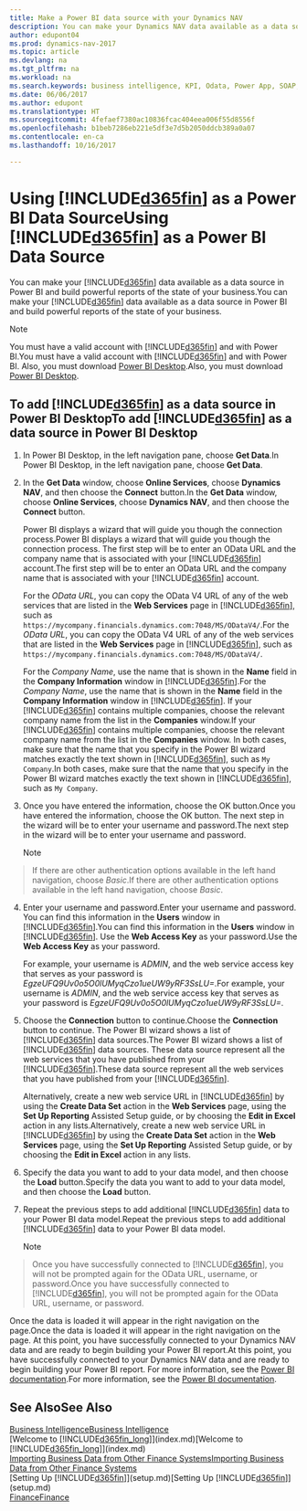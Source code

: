 ```yaml
---
title: Make a Power BI data source with your Dynamics NAV
description: You can make your Dynamics NAV data available as a data source in Power BI and build powerful reports of the state of your business.
author: edupont04
ms.prod: dynamics-nav-2017
ms.topic: article
ms.devlang: na
ms.tgt_pltfrm: na
ms.workload: na
ms.search.keywords: business intelligence, KPI, Odata, Power App, SOAP, analysis
ms.date: 06/06/2017
ms.author: edupont
ms.translationtype: HT
ms.sourcegitcommit: 4fefaef7380ac10836fcac404eea006f55d8556f
ms.openlocfilehash: b1beb7286eb221e5df3e7d5b2050ddcb389a0a07
ms.contentlocale: en-ca
ms.lasthandoff: 10/16/2017

---
```

# <a name="using-included365finincludesd365finmdmd-as-a-power-bi-data-source"></a><span data-ttu-id="ca77e-103">Using [!INCLUDE[d365fin](includes/d365fin_md.md)] as a Power BI Data Source</span><span class="sxs-lookup"><span data-stu-id="ca77e-103">Using [!INCLUDE[d365fin](includes/d365fin_md.md)] as a Power BI Data Source</span></span>
<span data-ttu-id="ca77e-104">You can make your [!INCLUDE[d365fin](includes/d365fin_md.md)] data available as a data source in Power BI and build powerful reports of the state of your business.</span><span class="sxs-lookup"><span data-stu-id="ca77e-104">You can make your [!INCLUDE[d365fin](includes/d365fin_md.md)] data available as a data source in Power BI and build powerful reports of the state of your business.</span></span>  

> [!NOTE]  
>   <span data-ttu-id="ca77e-105">You must have a valid account with [!INCLUDE[d365fin](includes/d365fin_md.md)] and with Power BI.</span><span class="sxs-lookup"><span data-stu-id="ca77e-105">You must have a valid account with [!INCLUDE[d365fin](includes/d365fin_md.md)] and with Power BI.</span></span> <span data-ttu-id="ca77e-106">Also, you must download [Power BI Desktop](https://powerbi.microsoft.com/en-us/desktop/).</span><span class="sxs-lookup"><span data-stu-id="ca77e-106">Also, you must download [Power BI Desktop](https://powerbi.microsoft.com/en-us/desktop/).</span></span>  

## <a name="to-add-included365finincludesd365finmdmd-as-a-data-source-in-power-bi-desktop"></a><span data-ttu-id="ca77e-107">To add [!INCLUDE[d365fin](includes/d365fin_md.md)] as a data source in Power BI Desktop</span><span class="sxs-lookup"><span data-stu-id="ca77e-107">To add [!INCLUDE[d365fin](includes/d365fin_md.md)] as a data source in Power BI Desktop</span></span>
1. <span data-ttu-id="ca77e-108">In Power BI Desktop, in the left navigation pane, choose **Get Data**.</span><span class="sxs-lookup"><span data-stu-id="ca77e-108">In Power BI Desktop, in the left navigation pane, choose **Get Data**.</span></span>
2. <span data-ttu-id="ca77e-109">In the **Get Data** window, choose **Online Services**, choose **Dynamics NAV**, and then choose the **Connect** button.</span><span class="sxs-lookup"><span data-stu-id="ca77e-109">In the **Get Data** window, choose **Online Services**, choose **Dynamics NAV**, and then choose the **Connect** button.</span></span>

   <span data-ttu-id="ca77e-110">Power BI displays a wizard that will guide you though the connection process.</span><span class="sxs-lookup"><span data-stu-id="ca77e-110">Power BI displays a wizard that will guide you though the connection process.</span></span> <span data-ttu-id="ca77e-111">The first step will be to enter an OData URL and the company name that is associated with your [!INCLUDE[d365fin](includes/d365fin_md.md)] account.</span><span class="sxs-lookup"><span data-stu-id="ca77e-111">The first step will be to enter an OData URL and the company name that is associated with your [!INCLUDE[d365fin](includes/d365fin_md.md)] account.</span></span>  

   <span data-ttu-id="ca77e-112">For the *OData URL*, you can copy the OData V4 URL of any of the web services that are listed in the **Web Services** page in [!INCLUDE[d365fin](includes/d365fin_md.md)], such as `https://mycompany.financials.dynamics.com:7048/MS/ODataV4/`.</span><span class="sxs-lookup"><span data-stu-id="ca77e-112">For the *OData URL*, you can copy the OData V4 URL of any of the web services that are listed in the **Web Services** page in [!INCLUDE[d365fin](includes/d365fin_md.md)], such as `https://mycompany.financials.dynamics.com:7048/MS/ODataV4/`.</span></span>  

   <span data-ttu-id="ca77e-113">For the *Company Name*, use the name that is shown in the **Name** field in the **Company Information** window in [!INCLUDE[d365fin](includes/d365fin_md.md)].</span><span class="sxs-lookup"><span data-stu-id="ca77e-113">For the *Company Name*, use the name that is shown in the **Name** field in the **Company Information** window in [!INCLUDE[d365fin](includes/d365fin_md.md)].</span></span> <span data-ttu-id="ca77e-114">If your [!INCLUDE[d365fin](includes/d365fin_md.md)] contains multiple companies, choose the relevant company name from the list in the **Companies** window.</span><span class="sxs-lookup"><span data-stu-id="ca77e-114">If your [!INCLUDE[d365fin](includes/d365fin_md.md)] contains multiple companies, choose the relevant company name from the list in the **Companies** window.</span></span> <span data-ttu-id="ca77e-115">In both cases, make sure that the name that you specify in the Power BI wizard matches exactly the text shown in [!INCLUDE[d365fin](includes/d365fin_md.md)], such as `My Company`.</span><span class="sxs-lookup"><span data-stu-id="ca77e-115">In both cases, make sure that the name that you specify in the Power BI wizard matches exactly the text shown in [!INCLUDE[d365fin](includes/d365fin_md.md)], such as `My Company`.</span></span>
3. <span data-ttu-id="ca77e-116">Once you have entered the information, choose the OK button.</span><span class="sxs-lookup"><span data-stu-id="ca77e-116">Once you have entered the information, choose the OK button.</span></span> <span data-ttu-id="ca77e-117">The next step in the wizard will be to enter your username and password.</span><span class="sxs-lookup"><span data-stu-id="ca77e-117">The next step in the wizard will be to enter your username and password.</span></span>

   > [!NOTE]  
>    <span data-ttu-id="ca77e-118">If there are other authentication options available in the left hand navigation, choose *Basic*.</span><span class="sxs-lookup"><span data-stu-id="ca77e-118">If there are other authentication options available in the left hand navigation, choose *Basic*.</span></span>
4. <span data-ttu-id="ca77e-119">Enter your username and password.</span><span class="sxs-lookup"><span data-stu-id="ca77e-119">Enter your username and password.</span></span> <span data-ttu-id="ca77e-120">You can find this information in the **Users** window in [!INCLUDE[d365fin](includes/d365fin_md.md)].</span><span class="sxs-lookup"><span data-stu-id="ca77e-120">You can find this information in the **Users** window in [!INCLUDE[d365fin](includes/d365fin_md.md)].</span></span> <span data-ttu-id="ca77e-121">Use the **Web Access Key** as your password.</span><span class="sxs-lookup"><span data-stu-id="ca77e-121">Use the **Web Access Key** as your password.</span></span>

   <span data-ttu-id="ca77e-122">For example, your username is *ADMIN*, and the web service access key that serves as your password is *EgzeUFQ9Uv0o5O0lUMyqCzo1ueUW9yRF3SsLU=*.</span><span class="sxs-lookup"><span data-stu-id="ca77e-122">For example, your username is *ADMIN*, and the web service access key that serves as your password is *EgzeUFQ9Uv0o5O0lUMyqCzo1ueUW9yRF3SsLU=*.</span></span>
5. <span data-ttu-id="ca77e-123">Choose the **Connection** button to continue.</span><span class="sxs-lookup"><span data-stu-id="ca77e-123">Choose the **Connection** button to continue.</span></span> <span data-ttu-id="ca77e-124">The Power BI wizard shows a list of [!INCLUDE[d365fin](includes/d365fin_md.md)] data sources.</span><span class="sxs-lookup"><span data-stu-id="ca77e-124">The Power BI wizard shows a list of [!INCLUDE[d365fin](includes/d365fin_md.md)] data sources.</span></span> <span data-ttu-id="ca77e-125">These data source represent all the web services that you have published from your [!INCLUDE[d365fin](includes/d365fin_md.md)].</span><span class="sxs-lookup"><span data-stu-id="ca77e-125">These data source represent all the web services that you have published from your [!INCLUDE[d365fin](includes/d365fin_md.md)].</span></span>

   <span data-ttu-id="ca77e-126">Alternatively, create a new web service URL in [!INCLUDE[d365fin](includes/d365fin_md.md)] by using the **Create Data Set** action in the **Web Services** page, using the **Set Up Reporting** Assisted Setup guide, or by choosing the **Edit in Excel** action in any lists.</span><span class="sxs-lookup"><span data-stu-id="ca77e-126">Alternatively, create a new web service URL in [!INCLUDE[d365fin](includes/d365fin_md.md)] by using the **Create Data Set** action in the **Web Services** page, using the **Set Up Reporting** Assisted Setup guide, or by choosing the **Edit in Excel** action in any lists.</span></span>

6. <span data-ttu-id="ca77e-127">Specify the data you want to add to your data model, and then choose the **Load** button.</span><span class="sxs-lookup"><span data-stu-id="ca77e-127">Specify the data you want to add to your data model, and then choose the **Load** button.</span></span>
7. <span data-ttu-id="ca77e-128">Repeat the previous steps to add additional [!INCLUDE[d365fin](includes/d365fin_md.md)] data to your Power BI data model.</span><span class="sxs-lookup"><span data-stu-id="ca77e-128">Repeat the previous steps to add additional [!INCLUDE[d365fin](includes/d365fin_md.md)] data to your Power BI data model.</span></span>

   > [!NOTE]  
>    <span data-ttu-id="ca77e-129">Once you have successfully connected to [!INCLUDE[d365fin](includes/d365fin_md.md)], you will not be prompted again for the OData URL, username, or password.</span><span class="sxs-lookup"><span data-stu-id="ca77e-129">Once you have successfully connected to [!INCLUDE[d365fin](includes/d365fin_md.md)], you will not be prompted again for the OData URL, username, or password.</span></span>

<span data-ttu-id="ca77e-130">Once the data is loaded it will appear in the right navigation on the page.</span><span class="sxs-lookup"><span data-stu-id="ca77e-130">Once the data is loaded it will appear in the right navigation on the page.</span></span> <span data-ttu-id="ca77e-131">At this point, you have successfully connected to your Dynamics NAV data and are ready to begin building your Power BI report.</span><span class="sxs-lookup"><span data-stu-id="ca77e-131">At this point, you have successfully connected to your Dynamics NAV data and are ready to begin building your Power BI report.</span></span> <span data-ttu-id="ca77e-132">For more information, see the [Power BI documentation](https://powerbi.microsoft.com/documentation/powerbi-landing-page/).</span><span class="sxs-lookup"><span data-stu-id="ca77e-132">For more information, see the [Power BI documentation](https://powerbi.microsoft.com/documentation/powerbi-landing-page/).</span></span>

## <a name="see-also"></a><span data-ttu-id="ca77e-133">See Also</span><span class="sxs-lookup"><span data-stu-id="ca77e-133">See Also</span></span>
[<span data-ttu-id="ca77e-134">Business Intelligence</span><span class="sxs-lookup"><span data-stu-id="ca77e-134">Business Intelligence</span></span>](bi.md)  
<span data-ttu-id="ca77e-135">[Welcome to [!INCLUDE[d365fin_long](includes/d365fin_long_md.md)]](index.md)</span><span class="sxs-lookup"><span data-stu-id="ca77e-135">[Welcome to [!INCLUDE[d365fin_long](includes/d365fin_long_md.md)]](index.md)</span></span>  
[<span data-ttu-id="ca77e-136">Importing Business Data from Other Finance Systems</span><span class="sxs-lookup"><span data-stu-id="ca77e-136">Importing Business Data from Other Finance Systems</span></span>](upload-data.md)  
<span data-ttu-id="ca77e-137">[Setting Up [!INCLUDE[d365fin](includes/d365fin_md.md)]](setup.md)</span><span class="sxs-lookup"><span data-stu-id="ca77e-137">[Setting Up [!INCLUDE[d365fin](includes/d365fin_md.md)]](setup.md)</span></span>  
[<span data-ttu-id="ca77e-138">Finance</span><span class="sxs-lookup"><span data-stu-id="ca77e-138">Finance</span></span>](finance.md)  

